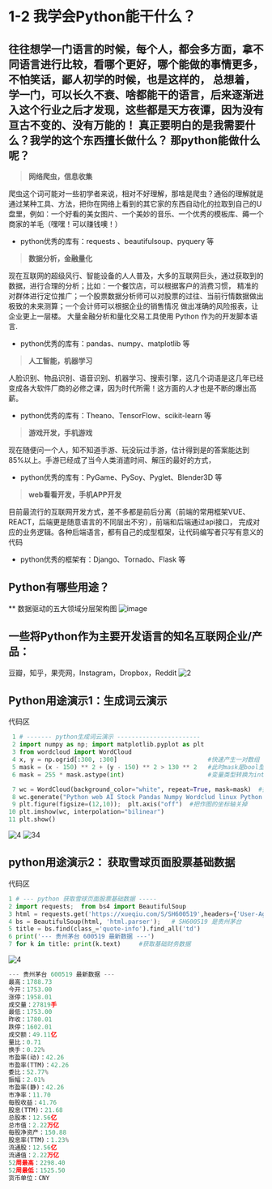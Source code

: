 # 1-2 我学会Python能干什么？
往往想学一门语言的时候，每个人，都会多方面，拿不同语言进行比较，看哪个更好，哪个能做的事情更多，不怕笑话，鄙人初学的时候，也是这样的，
总想着，学一门，可以长久不衰、啥都能干的语言，后来逐渐进入这个行业之后才发现，这些都是天方夜谭，因为没有亘古不变的、没有万能的！
真正要明白的是我需要什么？我学的这个东西擅长做什么？ 那python能做什么呢？
----
> **网络爬虫，信息收集**
>
爬虫这个词可能对一些初学者来说，相对不好理解，那啥是爬虫？通俗的理解就是通过某种工具、方法，把你在网络上看到的其它家的东西自动化的拉取到自己的U盘里，例如：一个好看的美女图片、一个美妙的音乐、一个优秀的模板库、薅一个商家的羊毛（嘿嘿！可以赚钱噢！）
- python优秀的库有：requests 、beautifulsoup、pyquery 等

> **数据分析，金融量化**
>
现在互联网的超级风行、智能设备的人人普及，大多的互联网巨头，通过获取到的数据，进行合理的分析；比如：一个餐饮店，可以根据客户的消费习惯，
精准的对群体进行定位推广；一个股票数据分析师可以对股票的过往、当前行情数据做出极致的未来测算；一个会计师可以根据企业的销售情况
做出准确的风险报表，让企业更上一层楼。
大量金融分析和量化交易工具使用 Python 作为的开发脚本语言.
- python优秀的库有：pandas、numpy、matplotlib 等

> **人工智能，机器学习**
>
人脸识别、物品识别、语音识别、机器学习、搜索引擎，这几个词语是这几年已经变成各大软件厂商的必修之课，因为时代所需！这方面的人才也是不断的爆出高薪。
- python优秀的库有：Theano、TensorFlow、scikit-learn 等

> **游戏开发，手机游戏**
>
现在随便问一个人，知不知道手游、玩没玩过手游，估计得到是的答案能达到85%以上。手游已经成了当今人类消遣时间、解压的最好的方式，
- python优秀的库有：PyGame、PySoy、Pyglet、Blender3D 等

> **web看看开发，手机APP开发**
>
目前最流行的互联网开发方式，差不多都是前后分离（前端的常用框架VUE、REACT，后端更是随意语言的不同层出不穷），前端和后端通过api接口，
完成对应的业务逻辑。各种后端语言，都有自己的成型框架，让代码编写者只写有意义的代码
- python优秀的框架有：Django、Tornado、Flask 等

## Python有哪些用途？
** 数据驱动的五大领域分层架构图
![image](https://user-images.githubusercontent.com/103555341/163555525-3f30dfcb-cc8f-4479-b669-94bad33c1175.png)

## 一些将Python作为主要开发语言的知名互联网企业/产品：
豆瓣，知乎，果壳网，Instagram，Dropbox，Reddit
![2](https://user-images.githubusercontent.com/103555341/163668577-08cb5f9b-b8e5-4f60-8154-8d7c07881c10.jpg)

## Python用途演示1：生成词云演示
代码区
```python
 1 # ------- python生成词云演示 -----------------------
 2 import numpy as np; import matplotlib.pyplot as plt
 3 from wordcloud import WordCloud
 4 x, y = np.ogrid[:300, :300]                         #快速产生一对数组
 5 mask = (x - 150) ** 2 + (y - 150) ** 2 > 130 ** 2   #此时mask是bool型
 6 mask = 255 * mask.astype(int)                       #变量类型转换为int型

 7 wc = WordCloud(background_color="white", repeat=True, mask=mask)  #指定形状，就是刚刚生成的圆形
 8 wc.generate("Python web AI Stock Pandas Numpy Wordclud linux Python Java Go Mysql")  #从文本生成wordcloud
 9 plt.figure(figsize=(12,10));  plt.axis("off")  #把作图的坐标轴关掉
10 plt.imshow(wc, interpolation="bilinear")
11 plt.show()
```
![4](https://user-images.githubusercontent.com/103555341/163546933-bee710b5-943e-454e-b00d-922d2b897614.jpg)
![34](https://user-images.githubusercontent.com/103555341/163668714-10f2d961-500b-41c3-8f65-1747745f8178.jpg)

## python用途演示2： 获取雪球页面股票基础数据
代码区
```python
1 # --- python 获取雪球页面股票基础数据 -----
2 import requests;  from bs4 import BeautifulSoup 
3 html = requests.get('https://xueqiu.com/S/SH600519',headers={'User-Agent':'Chrome'}).content.decode('utf-8')  
4 bs = BeautifulSoup(html, 'html.parser');   # SH600519 是贵州茅台
5 title = bs.find(class_='quote-info').find_all('td')  
6 print('--- 贵州茅台 600519 最新数据 ---')
7 for k in title: print(k.text)     #获取基础财务数据
```
![4](https://user-images.githubusercontent.com/103555341/163546933-bee710b5-943e-454e-b00d-922d2b897614.jpg)
```python
--- 贵州茅台 600519 最新数据 ---
最高：1788.73
今开：1753.00
涨停：1958.01
成交量：27819手
最低：1753.00
昨收：1780.01
跌停：1602.01
成交额：49.11亿
量比：0.71
换手：0.22%
市盈率(动)：42.26
市盈率(TTM)：42.26
委比：52.77%
振幅：2.01%
市盈率(静)：42.26
市净率：11.70
每股收益：41.76
股息(TTM)：21.68
总股本：12.56亿
总市值：2.22万亿
每股净资产：150.88
股息率(TTM)：1.23%
流通股：12.56亿
流通值：2.22万亿
52周最高：2298.40
52周最低：1525.50
货币单位：CNY
```
